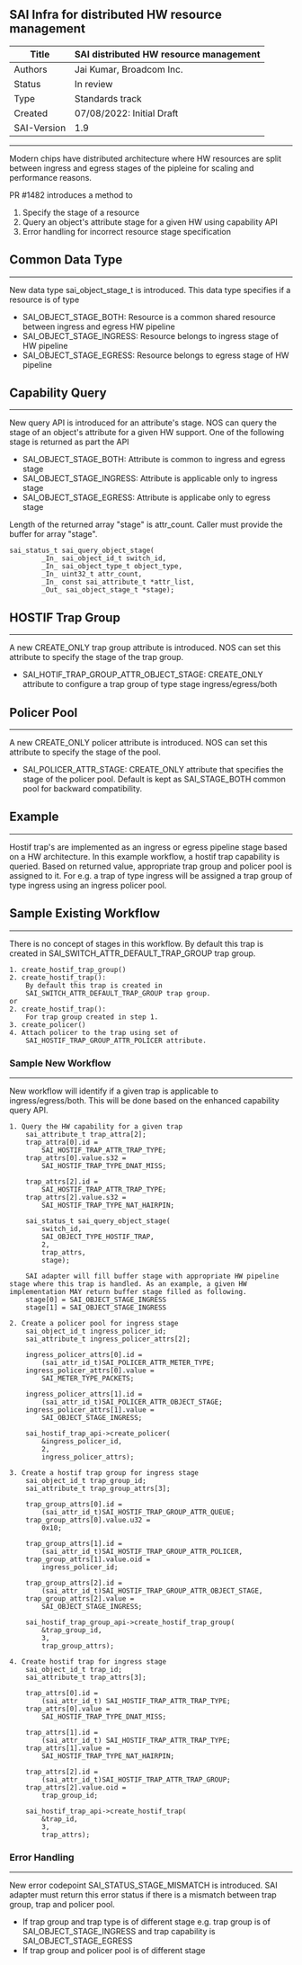SAI Infra for distributed HW resource management
-------------------------------------------------------------------------------
 Title       | SAI distributed HW resource management
-------------|-----------------------------------------------------------------
 Authors     | Jai Kumar, Broadcom Inc.
 Status      | In review
 Type        | Standards track
 Created     | 07/08/2022: Initial Draft
 SAI-Version | 1.9
-------------------------------------------------------------------------------

Modern chips have distributed architecture where HW resources are split between ingress and egress stages of the pipleine for scaling and performance reasons.

PR #1482 introduces a method to
1. Specify the stage of a resource
2. Query an object's attribute stage for a given HW using capability API
3. Error handling for incorrect resource stage specification

## Common Data Type
-----------------
New data type sai_object_stage_t is introduced. This data type specifies if a resource is of type

- SAI_OBJECT_STAGE_BOTH:
  Resource is a common shared resource between ingress and egress HW pipeline
- SAI_OBJECT_STAGE_INGRESS:
  Resource belongs to ingress stage of HW pipeline
- SAI_OBJECT_STAGE_EGRESS:
  Resource belongs to egress stage of HW pipeline

## Capability Query
----------------
New  query API is introduced for an attribute's stage. NOS can query the stage of an object's attribute for a given HW support. One of the following stage is returned as part the API
- SAI_OBJECT_STAGE_BOTH: Attribute is common to ingress and egress stage
- SAI_OBJECT_STAGE_INGRESS: Attribute is applicable only to ingress stage
- SAI_OBJECT_STAGE_EGRESS: Attribute is applicabe only to egress stage

Length of the returned array "stage" is attr_count. Caller must provide the buffer for array "stage".
 
```
sai_status_t sai_query_object_stage(
        _In_ sai_object_id_t switch_id,
        _In_ sai_object_type_t object_type,
        _In_ uint32_t attr_count,
        _In_ const sai_attribute_t *attr_list,
        _Out_ sai_object_stage_t *stage);
```

## HOSTIF Trap Group
-----------------
A new CREATE_ONLY trap group attribute is introduced. NOS can set this attribute to specify the stage of the trap group.
- SAI_HOTIF_TRAP_GROUP_ATTR_OBJECT_STAGE: 
CREATE_ONLY attribute to configure a trap group of type stage ingress/egress/both

## Policer Pool
------------
A new CREATE_ONLY policer attribute is introduced. NOS can set this attribute
to specify the stage of the pool.
- SAI_POLICER_ATTR_STAGE:
  CREATE_ONLY attribute that specifies the stage of the policer pool. Default is kept as SAI_STAGE_BOTH common pool for backward compatibility.

## Example
-------
Hostif trap's are implemented as an ingress or egress pipeline stage based on a HW architecture. In this example workflow, a hostif trap capability is queried. Based on returned value, appropriate trap group and policer pool is assigned to it. For e.g. a trap of type ingress will be assigned a trap group of type ingress using an ingress policer pool.

## Sample Existing Workflow
------------------------
There is no concept of stages in this workflow.
By default this trap is created in SAI_SWITCH_ATTR_DEFAULT_TRAP_GROUP trap group.

```
1. create_hostif_trap_group()
2. create_hostif_trap(): 
    By default this trap is created in 
    SAI_SWITCH_ATTR_DEFAULT_TRAP_GROUP trap group.
or
2. create_hostif_trap():
    For trap group created in step 1.
3. create_policer()
4. Attach policer to the trap using set of 
    SAI_HOSTIF_TRAP_GROUP_ATTR_POLICER attribute.
```

### Sample New Workflow
-------------------
New workflow will identify if a given trap is applicable to ingress/egress/both. This will be done based on the enhanced capability query API.
```
1. Query the HW capability for a given trap
    sai_attribute_t trap_attra[2];
    trap_attra[0].id = 
        SAI_HOSTIF_TRAP_ATTR_TRAP_TYPE;
    trap_attrs[0].value.s32 = 
        SAI_HOSTIF_TRAP_TYPE_DNAT_MISS;
    
    trap_attrs[2].id = 
        SAI_HOSTIF_TRAP_ATTR_TRAP_TYPE;
    trap_attrs[2].value.s32 = 
        SAI_HOSTIF_TRAP_TYPE_NAT_HAIRPIN;  
    
    sai_status_t sai_query_object_stage(
        switch_id,
        SAI_OBJECT_TYPE_HOSTIF_TRAP,
        2,
        trap_attrs,
        stage);

    SAI adapter will fill buffer stage with appropriate HW pipeline stage where this trap is handled. As an example, a given HW implementation MAY return buffer stage filled as following.
    stage[0] = SAI_OBJECT_STAGE_INGRESS
    stage[1] = SAI_OBJECT_STAGE_INGRESS

2. Create a policer pool for ingress stage
    sai_object_id_t ingress_policer_id;
    sai_attribute_t ingress_policer_attrs[2];

    ingress_policer_attrs[0].id =
        (sai_attr_id_t)SAI_POLICER_ATTR_METER_TYPE;
    ingress_policer_attrs[0].value =
        SAI_METER_TYPE_PACKETS;

    ingress_policer_attrs[1].id =
        (sai_attr_id_t)SAI_POLICER_ATTR_OBJECT_STAGE;
    ingress_policer_attrs[1].value =
        SAI_OBJECT_STAGE_INGRESS;

    sai_hostif_trap_api->create_policer(
        &ingress_policer_id,
        2,
        ingress_policer_attrs);

3. Create a hostif trap group for ingress stage
    sai_object_id_t trap_group_id;
    sai_attribute_t trap_group_attrs[3];

    trap_group_attrs[0].id =
        (sai_attr_id_t)SAI_HOSTIF_TRAP_GROUP_ATTR_QUEUE;
    trap_group_attrs[0].value.u32 =
        0x10;

    trap_group_attrs[1].id =
        (sai_attr_id_t)SAI_HOSTIF_TRAP_GROUP_ATTR_POLICER,
    trap_group_attrs[1].value.oid =
        ingress_policer_id;

    trap_group_attrs[2].id =
        (sai_attr_id_t)SAI_HOSTIF_TRAP_GROUP_ATTR_OBJECT_STAGE,
    trap_group_attrs[2].value =
        SAI_OBJECT_STAGE_INGRESS;

    sai_hostif_trap_group_api->create_hostif_trap_group(
        &trap_group_id,
        3,
        trap_group_attrs);

4. Create hostif trap for ingress stage
    sai_object_id_t trap_id;
    sai_attribute_t trap_attrs[3];

    trap_attrs[0].id =
        (sai_attr_id_t) SAI_HOSTIF_TRAP_ATTR_TRAP_TYPE;
    trap_attrs[0].value =
        SAI_HOSTIF_TRAP_TYPE_DNAT_MISS;
        
    trap_attrs[1].id =
        (sai_attr_id_t) SAI_HOSTIF_TRAP_ATTR_TRAP_TYPE;
    trap_attrs[1].value =
        SAI_HOSTIF_TRAP_TYPE_NAT_HAIRPIN;
        
    trap_attrs[2].id =
        (sai_attr_id_t)SAI_HOSTIF_TRAP_ATTR_TRAP_GROUP;
    trap_attrs[2].value.oid =
        trap_group_id;

    sai_hostif_trap_api->create_hostif_trap(
        &trap_id,
        3,
        trap_attrs);
```

### Error Handling
--------------
New error codepoint SAI_STATUS_STAGE_MISMATCH is introduced. SAI adapter must return this error status if there is a mismatch between trap group, trap and policer pool.
- If trap group and trap type is of different stage e.g. trap group is of 
  SAI_OBJECT_STAGE_INGRESS and trap capability is SAI_OBJECT_STAGE_EGRESS
- If trap group and policer pool is of different stage